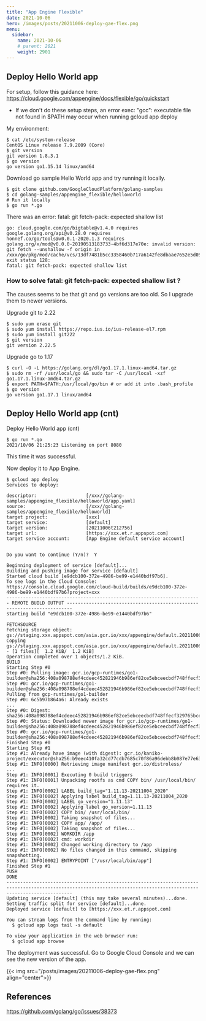 ```yaml
---
title: "App Engine Flexible"
date: 2021-10-06
hero: /images/posts/20211006-deploy-gae-flex.png
menu:
  sidebar:
    name: 2021-10-06
    # parent: 2021
    weight: 2901
---
```


## Deploy Hello World app

For setup, follow this guidance here: https://cloud.google.com/appengine/docs/flexible/go/quickstart

* If we don't do these setup steps, an error exec: "gcc": executable file not found in $PATH may occur when running gcloud app deploy

My environment:
```
$ cat /etc/system-release
CentOS Linux release 7.9.2009 (Core)
$ git version
git version 1.8.3.1
$ go version
go version go1.15.14 linux/amd64
```

Download go sample Hello World app and try running it locally.
```
$ git clone github.com/GoogleCloudPlatform/golang-samples
$ cd golang-samples/appengine_flexible/helloworld
# Run it locally
$ go run *.go
```

There was an error: fatal: git fetch-pack: expected shallow list

```
go: cloud.google.com/go/bigtable@v1.4.0 requires
google.golang.org/api@v0.28.0 requires
honnef.co/go/tools@v0.0.1-2020.1.3 requires
golang.org/x/mod@v0.0.0-20190513183733-4bf6d317e70e: invalid version: git fetch --unshallow -f origin in /xxx/go/pkg/mod/cache/vcs/13df7481b5cc3358460b717a6142fe8dbaae7652e5d05689849f419ffd40ac12: exit status 128:
fatal: git fetch-pack: expected shallow list
```

### How to solve fatal: git fetch-pack: expected shallow list ?

The causes seems to be that git and go versions are too old. So I upgrade them to newer versions.

Upgrade git to 2.22
```
$ sudo yum erase git
$ sudo yum install https://repo.ius.io/ius-release-el7.rpm
$ sudo yum install git222
$ git version
git version 2.22.5
```

Upgrade go to 1.17
```
$ curl -O -L https://golang.org/dl/go1.17.1.linux-amd64.tar.gz
$ sudo rm -rf /usr/local/go && sudo tar -C /usr/local -xzf go1.17.1.linux-amd64.tar.gz
$ export PATH=$PATH:/usr/local/go/bin # or add it into .bash_profile
$ go version
go version go1.17.1 linux/amd64
```

## Deploy Hello World app (cnt)

Deploy Hello World app (cnt)
```
$ go run *.go
2021/10/06 21:25:23 Listening on port 8080
```

This time it was successful.

Now deploy it to App Engine.

```
$ gcloud app deploy
Services to deploy:

descriptor:                  [/xxx//golang-samples/appengine_flexible/helloworld/app.yaml]
source:                      [/xxx//golang-samples/appengine_flexible/helloworld]
target project:              [xxx]
target service:              [default]
target version:              [20211006t212756]
target url:                  [https://xxx.et.r.appspot.com]
target service account:      [App Engine default service account]


Do you want to continue (Y/n)?  Y

Beginning deployment of service [default]...
Building and pushing image for service [default]
Started cloud build [e9dcb100-372e-4986-be99-e1440bdf97b6].
To see logs in the Cloud Console: https://console.cloud.google.com/cloud-build/builds/e9dcb100-372e-4986-be99-e1440bdf97b6?project=xxx
----------------------------------------------------------------------- REMOTE BUILD OUTPUT ------------------------------------------------------------------------
starting build "e9dcb100-372e-4986-be99-e1440bdf97b6"

FETCHSOURCE
Fetching storage object: gs://staging.xxx.appspot.com/asia.gcr.io/xxx/appengine/default.20211006t212756:latest#1633555680352376
Copying gs://staging.xxx.appspot.com/asia.gcr.io/xxx/appengine/default.20211006t212756:latest#1633555680352376...
- [1 files][  1.2 KiB/  1.2 KiB]                                                
Operation completed over 1 objects/1.2 KiB.                                      
BUILD
Starting Step #0
Step #0: Pulling image: gcr.io/gcp-runtimes/go1-builder@sha256:408a098788ef4cdeec452821946b986ef82ce5ebceecbdf748ffecf329765bce
Step #0: gcr.io/gcp-runtimes/go1-builder@sha256:408a098788ef4cdeec452821946b986ef82ce5ebceecbdf748ffecf329765bce: Pulling from gcp-runtimes/go1-builder
Step #0: 6c5b97b864a6: Already exists
...
Step #0: Digest: sha256:408a098788ef4cdeec452821946b986ef82ce5ebceecbdf748ffecf329765bce
Step #0: Status: Downloaded newer image for gcr.io/gcp-runtimes/go1-builder@sha256:408a098788ef4cdeec452821946b986ef82ce5ebceecbdf748ffecf329765bce
Step #0: gcr.io/gcp-runtimes/go1-builder@sha256:408a098788ef4cdeec452821946b986ef82ce5ebceecbdf748ffecf329765bce
Finished Step #0
Starting Step #1
Step #1: Already have image (with digest): gcr.io/kaniko-project/executor@sha256:b9eec410fa32cd77cdb7685c70f86a96debb8b087e77e63d7fe37eaadb178709
Step #1: INFO[0000] Retrieving image manifest gcr.io/distroless/
...
Step #1: INFO[0001] Executing 0 build triggers                   
Step #1: INFO[0001] Unpacking rootfs as cmd COPY bin/ /usr/local/bin/ requires it. 
Step #1: INFO[0002] LABEL build_tag="1.11.13-20211004_2020"      
Step #1: INFO[0002] Applying label build_tag=1.11.13-20211004_2020 
Step #1: INFO[0002] LABEL go_version="1.11.13"                   
Step #1: INFO[0002] Applying label go_version=1.11.13            
Step #1: INFO[0002] COPY bin/ /usr/local/bin/                    
Step #1: INFO[0002] Taking snapshot of files...                  
Step #1: INFO[0002] COPY app/ /app/                              
Step #1: INFO[0002] Taking snapshot of files...                  
Step #1: INFO[0002] WORKDIR /app                                 
Step #1: INFO[0002] cmd: workdir                                 
Step #1: INFO[0002] Changed working directory to /app            
Step #1: INFO[0002] No files changed in this command, skipping snapshotting. 
Step #1: INFO[0002] ENTRYPOINT ["/usr/local/bin/app"]
Finished Step #1
PUSH
DONE
--------------------------------------------------------------------------------------------------------------------------------------------------------------------
Updating service [default] (this may take several minutes)...done.                                                                                                 
Setting traffic split for service [default]...done.                                                                                                                
Deployed service [default] to [https://xxx.et.r.appspot.com]

You can stream logs from the command line by running:
  $ gcloud app logs tail -s default

To view your application in the web browser run:
  $ gcloud app browse
```

The deployment was successful. Go to Google Cloud Console and we can see the new version of the app.

{{< img src="/posts/images/20211006-deploy-gae-flex.png" align="center">}}

## References

https://github.com/golang/go/issues/38373